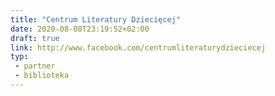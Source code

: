 ```yaml
---
title: "Centrum Literatury Dziecięcej"
date: 2020-08-08T23:19:52+02:00
draft: true
link: http://www.facebook.com/centrumliteraturydzieciecej
typ:
 - partner
 - biblioteka
---
```

